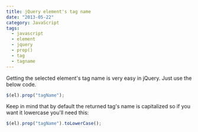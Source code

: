 ```yaml
---
title: jQuery element's tag name
date: "2013-05-22"
category: JavaScript
tags:
  - javascript
  - element
  - jquery
  - prop()
  - tag
  - tagname
---
```


Getting the selected element's tag name is very easy in jQuery. Just use the below code.

```js
$(el).prop("tagName");
```

Keep in mind that by default the returned tag's name is capitalized so if you want it lowercase you'll need this:

```js
$(el).prop("tagName").toLowerCase();
```
